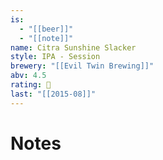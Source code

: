 ```yaml
---
is:
  - "[[beer]]"
  - "[[note]]"
name: Citra Sunshine Slacker
style: IPA - Session
brewery: "[[Evil Twin Brewing]]"
abv: 4.5
rating: 🤞
last: "[[2015-08]]"
---
```

# Notes


